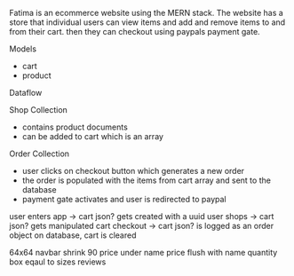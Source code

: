 Fatima is an ecommerce website using the MERN stack. The website has a store that individual users can view items and add and remove items to and from their cart. then they can checkout using paypals payment gate.

Models
- cart
- product

Dataflow

Shop Collection
- contains product documents
- can be added to cart which is an array 

Order Collection
- user clicks on checkout button which generates a new order
- the order is populated with the items from cart array and sent to the database
- payment gate activates and user is redirected to paypal

user enters app -> cart json? gets created with a uuid
user shops -> cart json? gets manipulated
cart checkout -> cart json? is logged as an order object on database, cart is cleared

64x64
navbar shrink 90
price under name
price flush with name
quantity box eqaul to sizes
reviews
